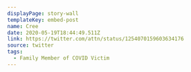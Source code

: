```yaml
---
displayPage: story-wall
templateKey: embed-post
name: Cree
date: 2020-05-19T18:44:49.511Z
link: https://twitter.com/attn/status/1254070159603634176
source: twitter
tags:
  - Family Member of COVID Victim
---
```

